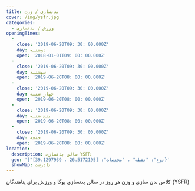 ```yaml
---
title: بدنسازی / وزن
cover: /img/ysfr.jpg
categories:
  - ورزش / بدنسازی
openingTimes:
  - 
    close: '2019-06-20T09: 30: 00.000Z'
    day: دوشنبه
    open: '2018-01-01T09: 00: 00.000Z'
  - 
    close: '2019-06-20T09: 30: 00.000Z'
    day: سهشنبه
    open: '2019-06-20T08: 00: 00.000Z'
  - 
    close: '2019-06-20T09: 30: 00.000Z'
    day: چهار شنبه
    open: '2019-06-20T08: 00: 00.000Z'
  - 
    close: '2019-06-20T09: 30: 00.000Z'
    day: پنج شنبه
    open: '2019-06-20T08: 00: 00.000Z'
  - 
    close: '2019-06-20T09: 30: 00.000Z'
    day: جمعه
    open: '2019-06-20T08: 00: 00.000Z'
location:
  description: سالن بدنسازی YSFR
  geo: '{"نوع": "نقطه" ، "مختصات": [26.5172195 ، 39.1297939]}'
  showMap: نادرست
---
```


کلاس بدن سازی و وزن هر روز در سالن بدنسازی یوگا و ورزش برای پناهندگان (YSFR)